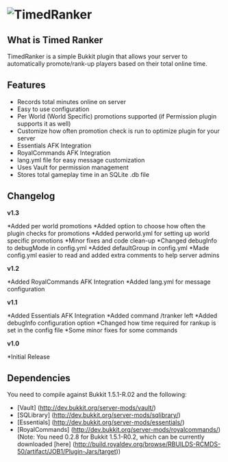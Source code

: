 ![TimedRanker](http://i49.tinypic.com/16067hs.png)
==============
What is Timed Ranker
--------------------

TimedRanker is a simple Bukkit plugin that allows your server to automatically promote/rank-up players based on their total online time.

Features
--------

* Records total minutes online on server
* Easy to use configuration
* Per World (World Specific) promotions supported (if Permission plugin supports it as well)
* Customize how often promotion check is run to optimize plugin for your server
* Essentials AFK Integration
* RoyalCommands AFK Integration
* lang.yml file for easy message customization
* Uses Vault for permission management
* Stores total gameplay time in an SQLite .db file

Changelog
---------

**v1.3**

*Added per world promotions
*Added option to choose how often the plugin checks for promotions
*Added perworld.yml for setting up world specific promotions
*Minor fixes and code clean-up
*Changed debugInfo to debugMode in config.yml
*Added defaultGroup in config.yml
*Made config.yml easier to read and added extra comments to help server admins

**v1.2**

*Added RoyalCommands AFK Integration
*Added lang.yml for message configuration

**v1.1**

*Added Essentials AFK Integration
*Added command /tranker left
*Added debugInfo configuration option
*Changed how time required for rankup is set in the config file
*Some minor fixes for some commands

**v1.0**

*Initial Release

Dependencies
------------

You need to compile against Bukkit 1.5.1-R.02 and the following:

* [Vault] (http://dev.bukkit.org/server-mods/vault/)
* [SQLibrary] (http://dev.bukkit.org/server-mods/sqlibrary/)
* [Essentials] (http://dev.bukkit.org/server-mods/essentials/)
* [RoyalCommands] (http://dev.bukkit.org/server-mods/royalcommands/) (Note: You need 0.2.8 for Bukkit 1.5.1-R0.2, which can be currently downloaded [here] (http://build.royaldev.org/browse/RBUILDS-RCMDS-50/artifact/JOB1/Plugin-Jars/target))
